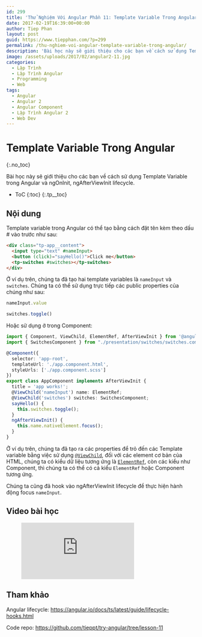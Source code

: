 ```yaml
---
id: 299
title: 'Thử Nghiệm Với Angular Phần 11: Template Variable Trong Angular'
date: 2017-02-19T16:39:00+00:00
author: Tiep Phan
layout: post
guid: https://www.tiepphan.com/?p=299
permalink: /thu-nghiem-voi-angular-template-variable-trong-angular/
description: 'Bài học này sẽ giới thiệu cho các bạn về cách sử dụng Template Variable trong Angular và ngOnInit, ngAfterViewInit lifecycle.'
image: /assets/uploads/2017/02/angular2-11.jpg
categories:
  - Lập Trình
  - Lập Trình Angular
  - Programming
  - Web
tags:
  - Angular
  - Angular 2
  - Angular Component
  - Lập Trình Angular 2
  - Web Dev
---
```

# Template Variable Trong Angular
{:.no_toc}

Bài học này sẽ giới thiệu cho các bạn về cách sử dụng Template Variable trong Angular và ngOnInit, ngAfterViewInit lifecycle.

* ToC
{:toc}
{:.tp__toc}

## Nội dung

Template variable trong Angular có thể tạo bằng cách đặt tên kèm theo dấu # vào trước như sau:

```html
<div class="tp-app__content">
  <input type="text" #nameInput>
  <button (click)="sayHello()">Click me</button>
  <tp-switches #switches></tp-switches>
</div>
```

Ở ví dụ trên, chúng ta đã tạo hai template variables là `nameInput` và `switches`. Chúng ta có thể sử dụng trực tiếp các public properties của chúng như sau:

```ts
nameInput.value

switches.toggle()
```

Hoặc sử dụng ở trong Component:

```ts
import { Component, ViewChild, ElementRef, AfterViewInit } from '@angular/core';
import { SwitchesComponent } from "./presentation/switches/switches.component";

@Component({
  selector: 'app-root',
  templateUrl: './app.component.html',
  styleUrls: ['./app.component.scss']
})
export class AppComponent implements AfterViewInit {
  title = 'app works!';
  @ViewChild('nameInput') name: ElementRef;
  @ViewChild('switches') switches: SwitchesComponent;
  sayHello() {
    this.switches.toggle();
  }
  ngAfterViewInit() {
    this.name.nativeElement.focus();
  }
}
```

Ở ví dụ trên, chúng ta đã tạo ra các properties để trỏ đến các Template variable bằng việc sử dụng <a href="https://angular.io/docs/ts/latest/api/core/index/ViewChild-decorator.html" target="_blank" rel="noopener noreferrer">`@ViewChild`</a>, đối với các element cơ bản của HTML, chúng ta có kiểu dữ liệu tương ứng là <a href="https://angular.io/docs/ts/latest/api/core/index/ElementRef-class.html" target="_blank" rel="noopener noreferrer">`ElementRef`</a>, còn các kiểu như Component, thì chúng ta có thể có cả kiểu `ElementRef` hoặc Component tương ứng.

Chúng ta cũng đã hook vào ngAfterViewInit lifecycle để thực hiện hành động focus `nameInput`.

## Video bài học
  
<figure class="video_container">
  <iframe src="https://www.youtube.com/embed/SchaoGakNEg" frameborder="0" allowfullscreen="true"> </iframe>
</figure>

## Tham khảo

Angular lifecycle: <a href="https://angular.io/docs/ts/latest/guide/lifecycle-hooks.html" target="_blank" rel="noopener noreferrer">https://angular.io/docs/ts/latest/guide/lifecycle-hooks.html</a>

Code repo: <a href="https://github.com/tieppt/try-angular/tree/lesson-11" target="_blank" rel="noopener noreferrer">https://github.com/tieppt/try-angular/tree/lesson-11</a>